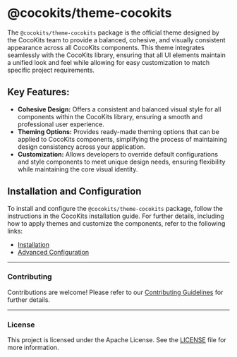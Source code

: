 # @cocokits/theme-cocokits
The `@cocokits/theme-cocokits` package is the official theme designed by the CocoKits team to provide a balanced, cohesive, and visually consistent appearance across all CocoKits components. This theme integrates seamlessly with the CocoKits library, ensuring that all UI elements maintain a unified look and feel while allowing for easy customization to match specific project requirements.

## Key Features:
- **Cohesive Design:** Offers a consistent and balanced visual style for all components within the CocoKits library, ensuring a smooth and professional user experience.
- **Theming Options:** Provides ready-made theming options that can be applied to CocoKits components, simplifying the process of maintaining design consistency across your application.
- **Customization:** Allows developers to override default configurations and style components to meet unique design needs, ensuring flexibility while maintaining the core visual identity.


## Installation and Configuration
To install and configure the `@cocokits/theme-cocokits` package, follow the instructions in the CocoKits installation guide. For further details, including how to apply themes and customize the components, refer to the following links:

- [Installation](https://angular.cocokits.com/?path=/docs/getting-started-install--docs)
- [Advanced Configuration](https://angular.cocokits.com/?path=/docs/getting-started-advanced-configuration--docs)

--- 

### Contributing
Contributions are welcome! Please refer to our [Contributing Guidelines](https://github.com/coco-base/cocokits/blob/main/CONTRIBUTING.md) for further details.

--- 

### License
This project is licensed under the Apache License. See the [LICENSE](https://github.com/coco-base/cocokits/blob/main/LICENSE) file for more information.
